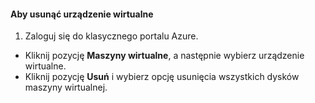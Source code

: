 #### Aby usunąć urządzenie wirtualne
1. Zaloguj się do klasycznego portalu Azure.

* Kliknij pozycję **Maszyny wirtualne**, a następnie wybierz urządzenie wirtualne.
* Kliknij pozycję **Usuń** i wybierz opcję usunięcia wszystkich dysków maszyny wirtualnej.

<!--HONumber=Sep16_HO3-->


